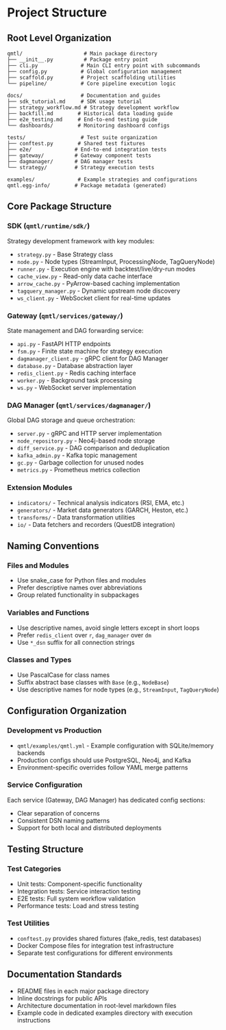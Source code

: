 # Project Structure

## Root Level Organization

```
qmtl/                    # Main package directory
├── __init__.py          # Package entry point
├── cli.py              # Main CLI entry point with subcommands
├── config.py           # Global configuration management
├── scaffold.py         # Project scaffolding utilities
└── pipeline/           # Core pipeline execution logic

docs/                   # Documentation and guides
├── sdk_tutorial.md     # SDK usage tutorial
├── strategy_workflow.md # Strategy development workflow
├── backfill.md        # Historical data loading guide
├── e2e_testing.md     # End-to-end testing guide
└── dashboards/        # Monitoring dashboard configs

tests/                  # Test suite organization
├── conftest.py        # Shared test fixtures
├── e2e/              # End-to-end integration tests
├── gateway/          # Gateway component tests
├── dagmanager/       # DAG manager tests
└── strategy/         # Strategy execution tests

examples/              # Example strategies and configurations
qmtl.egg-info/        # Package metadata (generated)
```

## Core Package Structure

### SDK (`qmtl/runtime/sdk/`)
Strategy development framework with key modules:
- `strategy.py` - Base Strategy class
- `node.py` - Node types (StreamInput, ProcessingNode, TagQueryNode)
- `runner.py` - Execution engine with backtest/live/dry-run modes
- `cache_view.py` - Read-only data cache interface
- `arrow_cache.py` - PyArrow-based caching implementation
- `tagquery_manager.py` - Dynamic upstream node discovery
- `ws_client.py` - WebSocket client for real-time updates

### Gateway (`qmtl/services/gateway/`)
State management and DAG forwarding service:
- `api.py` - FastAPI HTTP endpoints
- `fsm.py` - Finite state machine for strategy execution
- `dagmanager_client.py` - gRPC client for DAG Manager
- `database.py` - Database abstraction layer
- `redis_client.py` - Redis caching interface
- `worker.py` - Background task processing
- `ws.py` - WebSocket server implementation

### DAG Manager (`qmtl/services/dagmanager/`)
Global DAG storage and queue orchestration:
- `server.py` - gRPC and HTTP server implementation
- `node_repository.py` - Neo4j-based node storage
- `diff_service.py` - DAG comparison and deduplication
- `kafka_admin.py` - Kafka topic management
- `gc.py` - Garbage collection for unused nodes
- `metrics.py` - Prometheus metrics collection

### Extension Modules
- `indicators/` - Technical analysis indicators (RSI, EMA, etc.)
- `generators/` - Market data generators (GARCH, Heston, etc.)
- `transforms/` - Data transformation utilities
- `io/` - Data fetchers and recorders (QuestDB integration)

## Naming Conventions

### Files and Modules
- Use snake_case for Python files and modules
- Prefer descriptive names over abbreviations
- Group related functionality in subpackages

### Variables and Functions
- Use descriptive names, avoid single letters except in short loops
- Prefer `redis_client` over `r`, `dag_manager` over `dm`
- Use `*_dsn` suffix for all connection strings

### Classes and Types
- Use PascalCase for class names
- Suffix abstract base classes with `Base` (e.g., `NodeBase`)
- Use descriptive names for node types (e.g., `StreamInput`, `TagQueryNode`)

## Configuration Organization

### Development vs Production
- `qmtl/examples/qmtl.yml` - Example configuration with SQLite/memory backends
- Production configs should use PostgreSQL, Neo4j, and Kafka
- Environment-specific overrides follow YAML merge patterns

### Service Configuration
Each service (Gateway, DAG Manager) has dedicated config sections:
- Clear separation of concerns
- Consistent DSN naming patterns
- Support for both local and distributed deployments

## Testing Structure

### Test Categories
- Unit tests: Component-specific functionality
- Integration tests: Service interaction testing
- E2E tests: Full system workflow validation
- Performance tests: Load and stress testing

### Test Utilities
- `conftest.py` provides shared fixtures (fake_redis, test databases)
- Docker Compose files for integration test infrastructure
- Separate test configurations for different environments

## Documentation Standards

- README files in each major package directory
- Inline docstrings for public APIs
- Architecture documentation in root-level markdown files
- Example code in dedicated examples directory with execution instructions